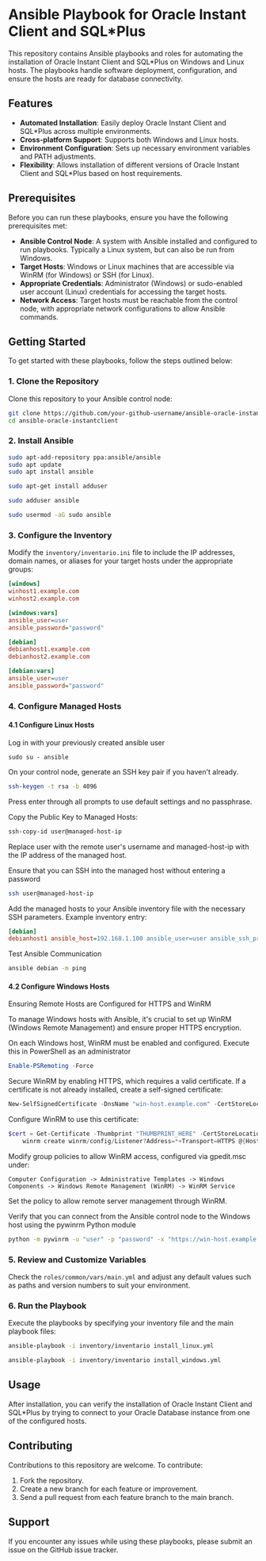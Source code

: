 # Ansible Playbook for Oracle Instant Client and SQL*Plus

This repository contains Ansible playbooks and roles for automating the installation of Oracle Instant Client and SQL*Plus on Windows and Linux hosts. The playbooks handle software deployment, configuration, and ensure the hosts are ready for database connectivity.

## Features

- **Automated Installation**: Easily deploy Oracle Instant Client and SQL*Plus across multiple environments.
- **Cross-platform Support**: Supports both Windows and Linux hosts.
- **Environment Configuration**: Sets up necessary environment variables and PATH adjustments.
- **Flexibility**: Allows installation of different versions of Oracle Instant Client and SQL*Plus based on host requirements.

## Prerequisites

Before you can run these playbooks, ensure you have the following prerequisites met:

- **Ansible Control Node**: A system with Ansible installed and configured to run playbooks. Typically a Linux system, but can also be run from Windows.
- **Target Hosts**: Windows or Linux machines that are accessible via WinRM (for Windows) or SSH (for Linux).
- **Appropriate Credentials**: Administrator (Windows) or sudo-enabled user account (Linux) credentials for accessing the target hosts.
- **Network Access**: Target hosts must be reachable from the control node, with appropriate network configurations to allow Ansible commands.

## Getting Started

To get started with these playbooks, follow the steps outlined below:

### 1. Clone the Repository

Clone this repository to your Ansible control node:

```bash
git clone https://github.com/your-github-username/ansible-oracle-instantclient.git
cd ansible-oracle-instantclient
```

### 2. Install Ansible

```bash
sudo apt-add-repository ppa:ansible/ansible
sudo apt update
sudo apt install ansible
```

```bash
sudo apt-get install adduser
```

```bash
sudo adduser ansible
```

```bash
sudo usermod -aG sudo ansible
```

### 3. Configure the Inventory

Modify the `inventory/inventario.ini` file to include the IP addresses, domain names, or aliases for your target hosts under the appropriate groups:

```inventario.ini
[windows]
winhost1.example.com
winhost2.example.com

[windows:vars]
ansible_user=user
ansible_password="password"

[debian]
debianhost1.example.com
debianhost2.example.com

[debian:vars]
ansible_user=user
ansible_password="password"
```

### 4. Configure Managed Hosts
#### 4.1 Configure Linux Hosts

Log in with your previously created ansible user 
```bashh
sudo su - ansible
```

On your control node, generate an SSH key pair if you haven't already.
```bash
ssh-keygen -t rsa -b 4096
```
Press enter through all prompts to use default settings and no passphrase.

Copy the Public Key to Managed Hosts:
```bash
ssh-copy-id user@managed-host-ip
```
Replace user with the remote user's username and managed-host-ip with the IP address of the managed host.

Ensure that you can SSH into the managed host without entering a password
```bash
ssh user@managed-host-ip
```

Add the managed hosts to your Ansible inventory file with the necessary SSH parameters. Example inventory entry:

```inventario.ini
[debian]
debianhost1 ansible_host=192.168.1.100 ansible_user=user ansible_ssh_private_key_file=~/.ssh/id_rsa
```
Test Ansible Communication
```bash
ansible debian -m ping
```

#### 4.2 Configure Windows Hosts

Ensuring Remote Hosts are Configured for HTTPS and WinRM

To manage Windows hosts with Ansible, it's crucial to set up WinRM (Windows Remote Management) and ensure proper HTTPS encryption.

On each Windows host, WinRM must be enabled and configured. Execute this in PowerShell as an administrator
```powershell
Enable-PSRemoting -Force
```

Secure WinRM by enabling HTTPS, which requires a valid certificate. If a certificate is not already installed, create a self-signed certificate:
```powershell
New-SelfSignedCertificate -DnsName "win-host.example.com" -CertStoreLocation Cert:\LocalMachine\My
```

Configure WinRM to use this certificate:

```powershell
$cert = Get-Certificate -Thumbprint "THUMBPRINT_HERE" -CertStoreLocation Cert:\LocalMachine\My
    winrm create winrm/config/Listener?Address=*+Transport=HTTPS @{Hostname="win-host.example.com"; CertificateThumbprint="$cert.Thumbprint"}
```
Modify group policies to allow WinRM access, configured via gpedit.msc under:


    Computer Configuration -> Administrative Templates -> Windows Components -> Windows Remote Management (WinRM) -> WinRM Service

Set the policy to allow remote server management through WinRM.

Verify that you can connect from the Ansible control node to the Windows host using the pywinrm Python module

```bash
python -m pywinrm -u "user" -p "password" -x "https://win-host.example.com:5986/wsman" "ipconfig"
```

### 5. Review and Customize Variables

Check the `roles/common/vars/main.yml` and adjust any default values such as paths and version numbers to suit your environment.

### 6. Run the Playbook

Execute the playbooks by specifying your inventory file and the main playbook files:

```bash
ansible-playbook -i inventory/inventario install_linux.yml
```

```bash
ansible-playbook -i inventory/inventario install_windows.yml
```

## Usage

After installation, you can verify the installation of Oracle Instant Client and SQL*Plus by trying to connect to your Oracle Database instance from one of the configured hosts.

## Contributing

Contributions to this repository are welcome. To contribute:

1. Fork the repository.
2. Create a new branch for each feature or improvement.
3. Send a pull request from each feature branch to the main branch.

## Support

If you encounter any issues while using these playbooks, please submit an issue on the GitHub issue tracker.

